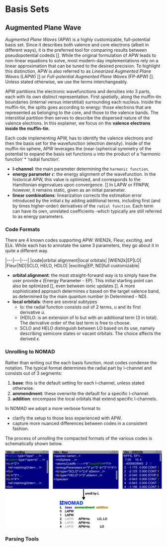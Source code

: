 # Basis Sets

## Augmented Plane Wave

_Augmented Plane Waves_ (APW) is a highly customizable, full-potential basis set.
Since it describes both valence and core electrons (albeit in different ways), it is the preferred tool for comparing results between pseudopotential codeds [].
While the original formulation of APW leads to non-linear equations to solve, most modern-day implementations rely on a linear approximation that can be tuned to the desired precision.
To highlight this distinction, APW is also referred to as _Linearized Augmented Plane Waves_ (LAPW) [] or _Full-potential Augmented Plane Waves_ (FP-APW) [].
Unless stated otherwise, we use the terms interchangeably.

APW partitions the electronic wavefunctions and densities into 3 parts, each with its own distinct representation.
First _spatially_, along the muffin-tin boundaries (internal versus interstitial) surrounding each nucleus.
Inside the muffin-tin, the splits goes according to energy: those electrons that are represented as belonging to the core, and those to the valence bands.
The interstitial partition then serves to describe the dispersed nature of the valence electrons.
In this explainer, we focus on the **valence electrons inside the muffin-tin**.

Each code implementing APW, has to identify the valence electrons and then the basis set for the wavefunction (electron density).
Inside of the muffin-tin sphere, APW leverages the (near-)spherical symmetry of the potential to expand the basis set functions $u$ into the product of a $\text{`harmonic function`} * \text{`radial function`}$.

- **l-channel**: the main parameter determining the `harmonic function`.
- **energy parameter** $\epsilon$: the energy alignment of the wavefunction. In the historical APW, this value is optimized, and corresponds to the Hamiltonian eigenvalues upon convergence. [] In LAPW or FPAPW, however, it remains static, given as an initial parameter.
- **linear combinations**: linearization corrects the estimation error introduced by the initial $\epsilon$ by adding additional terms, including first (and by times higher-order) derivatives of the `radial function`. Each term can have its own, unrelated coefficients -which typically are still referred to as energy parameters.

### Code Formats

There are 4 known codes supporting APW: WIEN2k, Fleur, _exciting_, and ELk.
While each has to annotate the same 3 parameters, they go about it in quite a different way.

|---|---|---|
|code|orbital alignment|local orbitals|
|WIEN2k|EP|LO|
|Fleur|ND|SCLO, HELO, HDLO|
|exciting|EP, ND|full customizable|

- **orbital alignment**: the most straight-forward way is to simply have the user provide $\epsilon$ (Energy Parameter - EP). This initial starting point can also be optimized [], even between ionic updates []. A more sophisticated approach determines $\epsilon$ based on the target valence band, as determined by the main quantum number (n Determined - ND).
- **local orbitals**: there are several subtypes
  - lo: the radial function consists out of 2 terms, $u$ and its first derivative $\dot{u}$.
  - (HD)LO: is an extension of lo but with an additional term (3 in total). The derivative order of the last term is free to choose.
  - SCLO and HELO distinguish between LO based on its use, namely describing semicore states or vacant orbitals. The choice affects the derived $\epsilon$.

### Unrolling to NOMAD

Rather than writing out the each basis function, most codes condense the notation.
The typical format determines the radial part by l-channel and consists out of 3 segments:
1. **base**: this is the default setting for each l-channel, unless stated otherwise.
2. **ammendment**: these overwrite the default for a specific l-channel.
3. **addition**: encompass the local orbitals that extend specific l-channels.

In NOMAD we adopt a more verbose format to
- clarify the setup to those less experienced with APW.
- capture more nuanced differences between codes in a consistent fashion.

The process of _unrolling_ the compacted formats of the various codes is schematically shown below.

![APW unrolling](../assets/apw_unrolling.png)

### Parsing Tools
